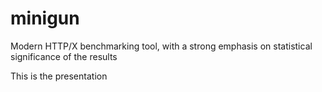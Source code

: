 # minigun
Modern HTTP/X benchmarking tool, with a strong emphasis on statistical significance of the results

This is the presentation